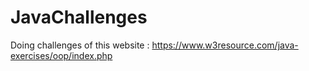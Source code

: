 # JavaChallenges

Doing challenges of this website :
https://www.w3resource.com/java-exercises/oop/index.php
